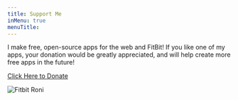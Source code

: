 ```yaml
---
title: Support Me
inMenu: true
menuTitle: 
---
```

I make free, open-source apps for the web and FitBit! If you like one of my apps, your donation would be greatly appreciated, and will help create more free apps in the future!

[Click Here to Donate](https://www.paypal.me/chrisperko)

![Fitbit Roni](/assets/images/fitbit-roni.jpg)